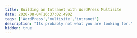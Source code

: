 ```yaml
---
title: Building an Intranet with WordPress Multisite
date: 2020-08-04T16:37:02.490Z
tags: ['WordPress','multisite','intranet']
description: "Its probably not what you are looking for."
hidden: true
---
```

